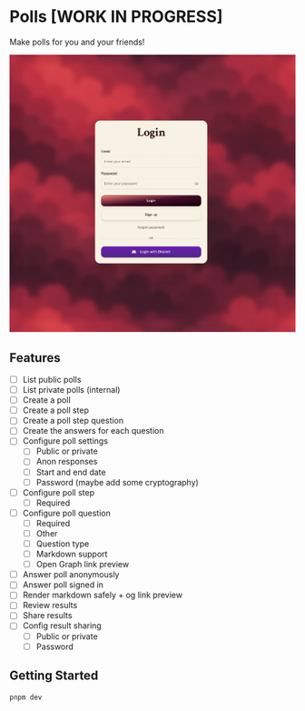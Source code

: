 # Polls [WORK IN PROGRESS]

Make polls for you and your friends!

![LOGIN](.github/images/screenshort.webp)

## Features

- [ ] List public polls
- [ ] List private polls (internal)
- [ ] Create a poll
- [ ] Create a poll step
- [ ] Create a poll step question
- [ ] Create the answers for each question
- [ ] Configure poll settings
  - [ ] Public or private
  - [ ] Anon responses
  - [ ] Start and end date
  - [ ] Password (maybe add some cryptography)
- [ ] Configure poll step
  - [ ] Required
- [ ] Configure poll question
  - [ ] Required
  - [ ] Other
  - [ ] Question type
  - [ ] Markdown support
  - [ ] Open Graph link preview
- [ ] Answer poll anonymously
- [ ] Answer poll signed in
- [ ] Render markdown safely + og link preview
- [ ] Review results
- [ ] Share results
- [ ] Config result sharing
  - [ ] Public or private
  - [ ] Password

## Getting Started

```bash
pnpm dev
```
